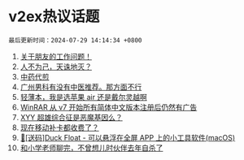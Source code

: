 # v2ex热议话题

`最后更新时间：2024-07-29 14:14:34 +0800`

1. [关于朋友的工作问题！](https://www.v2ex.com/t/1060755)
1. [人不为己，天诛地灭？](https://www.v2ex.com/t/1060653)
1. [中药代煎](https://www.v2ex.com/t/1060787)
1. [广州男科有没有中医推荐。那方面不行](https://www.v2ex.com/t/1060692)
1. [轻薄本，我是选苹果 air 还是戴尔灵越啊](https://www.v2ex.com/t/1060709)
1. [WinRAR 从 v7 开始所有简体中文版本注册后仍然有广告](https://www.v2ex.com/t/1060747)
1. [XYY 超雄综合征是恶魔基因么？](https://www.v2ex.com/t/1060803)
1. [现在移动补卡都收费了？](https://www.v2ex.com/t/1060752)
1. [🎁[送码]Duck Float - 可以悬浮在全屏 APP 上的小工具软件(macOS)](https://www.v2ex.com/t/1060783)
1. [和小学老师聊完，不曾想儿时伙伴去年自杀了](https://www.v2ex.com/t/1060776)

